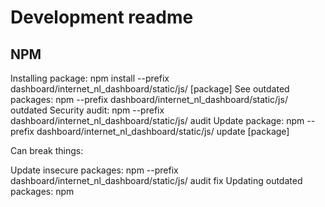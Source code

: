 # Development readme

## NPM
Installing package: npm install --prefix dashboard/internet_nl_dashboard/static/js/ [package]
See outdated packages: npm --prefix dashboard/internet_nl_dashboard/static/js/ outdated
Security audit: npm --prefix dashboard/internet_nl_dashboard/static/js/ audit
Update package: npm --prefix dashboard/internet_nl_dashboard/static/js/ update [package]

Can break things: 

Update insecure packages: npm --prefix dashboard/internet_nl_dashboard/static/js/ audit fix
Updating outdated packages: npm


